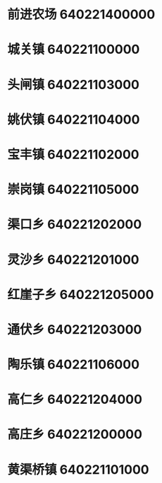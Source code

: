 # 前进农场 640221400000
# 城关镇 640221100000
# 头闸镇 640221103000
# 姚伏镇 640221104000
# 宝丰镇 640221102000
# 崇岗镇 640221105000
# 渠口乡 640221202000
# 灵沙乡 640221201000
# 红崖子乡 640221205000
# 通伏乡 640221203000
# 陶乐镇 640221106000
# 高仁乡 640221204000
# 高庄乡 640221200000
# 黄渠桥镇 640221101000
